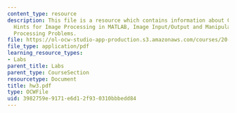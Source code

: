 ```yaml
---
content_type: resource
description: This file is a resource which contains information about Guidelines and
  Hints for Image Processing in MATLAB, Image Input/Output and Manipulation and Image
  Processing Problems.
file: https://ol-ocw-studio-app-production.s3.amazonaws.com/courses/20-309-biological-engineering-ii-instrumentation-and-measurement-fall-2006/3982759e9171e6d12f930310bbbedd84_hw3.pdf
file_type: application/pdf
learning_resource_types:
- Labs
parent_title: Labs
parent_type: CourseSection
resourcetype: Document
title: hw3.pdf
type: OCWFile
uid: 3982759e-9171-e6d1-2f93-0310bbbedd84
---
```

